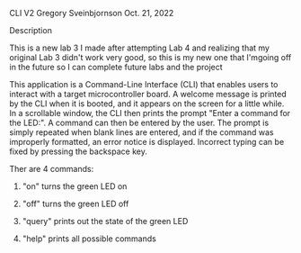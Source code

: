 CLI V2
Gregory Sveinbjornson
Oct. 21, 2022


Description

This is a new lab 3 I made after attempting Lab 4 and realizing that my original Lab 3 didn't work very good,
so this is my new one that I'mgoing off in the future so I can complete future labs and the project

This application is a Command-Line Interface (CLI)
that enables users to interact with a target microcontroller 
board. A welcome message is printed by the CLI when it is booted,
and it appears on the screen for a little while.
In a scrollable window, the CLI then prints the prompt
"Enter a command for the LED:". A command can then be entered by the user.
The prompt is simply repeated when blank lines are entered, and if the 
command was improperly formatted, an error notice is displayed. 
Incorrect typing can be fixed by pressing the backspace key.

Ther are 4 commands:

1. "on" turns the green LED on

2. "off" turns the green LED off

3. "query" prints out the state of the green LED

4. "help" prints all possible commands
